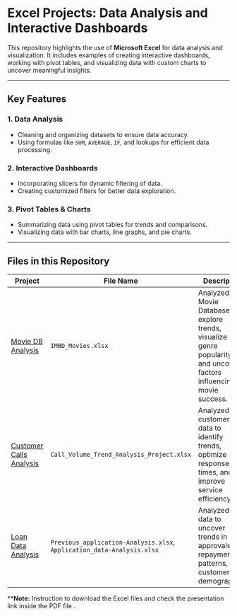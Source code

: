 # Excel Projects: Data Analysis and Interactive Dashboards  

This repository highlights the use of **Microsoft Excel** for data analysis and visualization. It includes examples of creating interactive dashboards, working with pivot tables, and visualizing data with custom charts to uncover meaningful insights.  

---

## **Key Features**  

### 1. Data Analysis  
- Cleaning and organizing datasets to ensure data accuracy.  
- Using formulas like `SUM`, `AVERAGE`, `IF`, and lookups for efficient data processing.  

### 2. Interactive Dashboards  
- Incorporating slicers for dynamic filtering of data.  
- Creating customized filters for better data exploration.  

### 3. Pivot Tables & Charts  
- Summarizing data using pivot tables for trends and comparisons.  
- Visualizing data with bar charts, line graphs, and pie charts.  

---

## **Files in this Repository**  

 | Project                               | File Name                                                                   | Description                                                                                                               |
 |---------------------------------------|---------------------------------------------|---------------------------------------------------------------------------------------------------------------------------|
 |  [Movie DB Analysis](https://drive.google.com/drive/folders/1noUf54_f_4GkaDf-ECZtPO1tCcctqpaf?usp=sharing)                  | `IMBD_Movies.xlsx`                          | Analyzed Movie Database to explore trends, visualize genre popularity, and uncover factors influencing movie success.     |
 |  [Customer Calls Analysis](https://drive.google.com/drive/folders/1e4AHtB4j8h8ml-FZ8C8M0gPmUTp2_Nw6?usp=sharing)             | `Call_Volume_Trend_Analysis_Project.xlsx`   | Analyzed customer call data to identify trends, optimize response times, and improve service efficiency.                  |
 |  [Loan Data Analysis](https://drive.google.com/drive/folders/1f_FAUl-B-X7SJCUc7pLXhoOHTpLFbsSF?usp=sharing)                  | `Previous_application-Analysis.xlsx`,  `Application_data-Analysis.xlsx`      | Analyzed loan data to uncover trends in loan approvals, repayment patterns, and customer demographics.                   |

 ****Note:** Instruction to download the Excel files and check the presentation link inside the PDF file .

